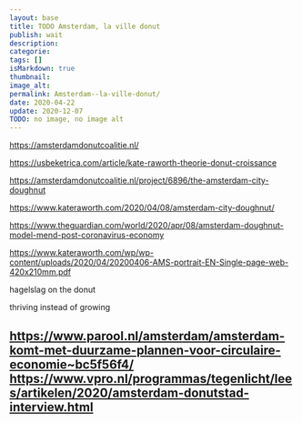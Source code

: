 ```yaml
---
layout: base
title: TODO Amsterdam, la ville donut
publish: wait
description: 
categorie: 
tags: []
isMarkdown: true
thumbnail: 
image_alt: 
permalink: Amsterdam--la-ville-donut/
date: 2020-04-22
update: 2020-12-07
TODO: no image, no image alt
---
```




https://amsterdamdonutcoalitie.nl/

https://usbeketrica.com/article/kate-raworth-theorie-donut-croissance

https://amsterdamdonutcoalitie.nl/project/6896/the-amsterdam-city-doughnut

https://www.kateraworth.com/2020/04/08/amsterdam-city-doughnut/

https://www.theguardian.com/world/2020/apr/08/amsterdam-doughnut-model-mend-post-coronavirus-economy

https://www.kateraworth.com/wp/wp-content/uploads/2020/04/20200406-AMS-portrait-EN-Single-page-web-420x210mm.pdf

hagelslag on the donut

thriving instead of growing

https://www.parool.nl/amsterdam/amsterdam-komt-met-duurzame-plannen-voor-circulaire-economie~bc5f56f4/
https://www.vpro.nl/programmas/tegenlicht/lees/artikelen/2020/amsterdam-donutstad-interview.html
---